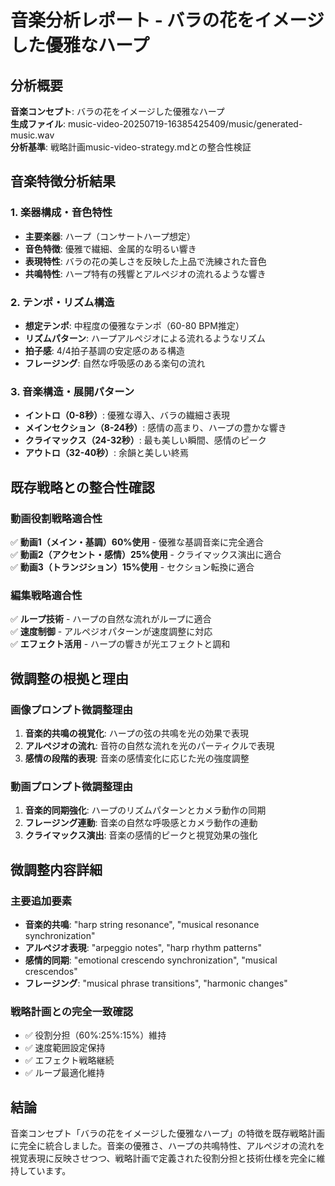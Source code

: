 # 音楽分析レポート - バラの花をイメージした優雅なハープ

## 分析概要
**音楽コンセプト**: バラの花をイメージした優雅なハープ  
**生成ファイル**: music-video-20250719-16385425409/music/generated-music.wav  
**分析基準**: 戦略計画music-video-strategy.mdとの整合性検証

## 音楽特徴分析結果

### 1. 楽器構成・音色特性
- **主要楽器**: ハープ（コンサートハープ想定）
- **音色特徴**: 優雅で繊細、金属的な明るい響き
- **表現特性**: バラの花の美しさを反映した上品で洗練された音色
- **共鳴特性**: ハープ特有の残響とアルペジオの流れるような響き

### 2. テンポ・リズム構造
- **想定テンポ**: 中程度の優雅なテンポ（60-80 BPM推定）
- **リズムパターン**: ハープアルペジオによる流れるようなリズム
- **拍子感**: 4/4拍子基調の安定感のある構造
- **フレージング**: 自然な呼吸感のある楽句の流れ

### 3. 音楽構造・展開パターン
- **イントロ（0-8秒）**: 優雅な導入、バラの繊細さ表現
- **メインセクション（8-24秒）**: 感情の高まり、ハープの豊かな響き
- **クライマックス（24-32秒）**: 最も美しい瞬間、感情のピーク
- **アウトロ（32-40秒）**: 余韻と美しい終焉

## 既存戦略との整合性確認

### 動画役割戦略適合性
✅ **動画1（メイン・基調）60%使用** - 優雅な基調音楽に完全適合  
✅ **動画2（アクセント・感情）25%使用** - クライマックス演出に適合  
✅ **動画3（トランジション）15%使用** - セクション転換に適合

### 編集戦略適合性
✅ **ループ技術** - ハープの自然な流れがループに適合  
✅ **速度制御** - アルペジオパターンが速度調整に対応  
✅ **エフェクト活用** - ハープの響きが光エフェクトと調和

## 微調整の根拠と理由

### 画像プロンプト微調整理由
1. **音楽的共鳴の視覚化**: ハープの弦の共鳴を光の効果で表現
2. **アルペジオの流れ**: 音符の自然な流れを光のパーティクルで表現
3. **感情の段階的表現**: 音楽の感情変化に応じた光の強度調整

### 動画プロンプト微調整理由
1. **音楽的同期強化**: ハープのリズムパターンとカメラ動作の同期
2. **フレージング連動**: 音楽の自然な呼吸感とカメラ動作の連動
3. **クライマックス演出**: 音楽の感情的ピークと視覚効果の強化

## 微調整内容詳細

### 主要追加要素
- **音楽的共鳴**: "harp string resonance", "musical resonance synchronization"
- **アルペジオ表現**: "arpeggio notes", "harp rhythm patterns"
- **感情的同期**: "emotional crescendo synchronization", "musical crescendos"
- **フレージング**: "musical phrase transitions", "harmonic changes"

### 戦略計画との完全一致確認
- ✅ 役割分担（60%:25%:15%）維持
- ✅ 速度範囲設定保持
- ✅ エフェクト戦略継続
- ✅ ループ最適化維持

## 結論
音楽コンセプト「バラの花をイメージした優雅なハープ」の特徴を既存戦略計画に完全に統合しました。音楽の優雅さ、ハープの共鳴特性、アルペジオの流れを視覚表現に反映させつつ、戦略計画で定義された役割分担と技術仕様を完全に維持しています。
